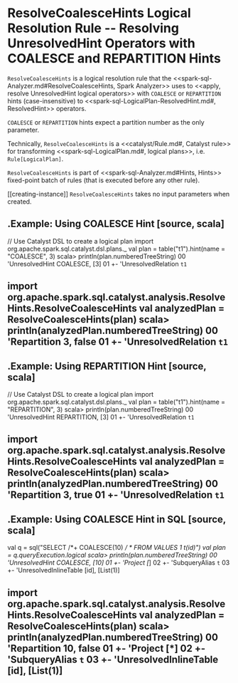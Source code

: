 # ResolveCoalesceHints Logical Resolution Rule -- Resolving UnresolvedHint Operators with COALESCE and REPARTITION Hints

`ResolveCoalesceHints` is a logical resolution rule that the <<spark-sql-Analyzer.md#ResolveCoalesceHints, Spark Analyzer>> uses to <<apply, resolve UnresolvedHint logical operators>> with `COALESCE` or `REPARTITION` hints (case-insensitive) to <<spark-sql-LogicalPlan-ResolvedHint.md#, ResolvedHint>> operators.

`COALESCE` or `REPARTITION` hints expect a partition number as the only parameter.

Technically, `ResolveCoalesceHints` is a <<catalyst/Rule.md#, Catalyst rule>> for transforming <<spark-sql-LogicalPlan.md#, logical plans>>, i.e. `Rule[LogicalPlan]`.

`ResolveCoalesceHints` is part of <<spark-sql-Analyzer.md#Hints, Hints>> fixed-point batch of rules (that is executed before any other rule).

[[creating-instance]]
`ResolveCoalesceHints` takes no input parameters when created.

.Example: Using COALESCE Hint
[source, scala]
----
// Use Catalyst DSL to create a logical plan
import org.apache.spark.sql.catalyst.dsl.plans._
val plan = table("t1").hint(name = "COALESCE", 3)
scala> println(plan.numberedTreeString)
00 'UnresolvedHint COALESCE, [3]
01 +- 'UnresolvedRelation `t1`

import org.apache.spark.sql.catalyst.analysis.ResolveHints.ResolveCoalesceHints
val analyzedPlan = ResolveCoalesceHints(plan)
scala> println(analyzedPlan.numberedTreeString)
00 'Repartition 3, false
01 +- 'UnresolvedRelation `t1`
----

.Example: Using REPARTITION Hint
[source, scala]
----
// Use Catalyst DSL to create a logical plan
import org.apache.spark.sql.catalyst.dsl.plans._
val plan = table("t1").hint(name = "REPARTITION", 3)
scala> println(plan.numberedTreeString)
00 'UnresolvedHint REPARTITION, [3]
01 +- 'UnresolvedRelation `t1`

import org.apache.spark.sql.catalyst.analysis.ResolveHints.ResolveCoalesceHints
val analyzedPlan = ResolveCoalesceHints(plan)
scala> println(analyzedPlan.numberedTreeString)
00 'Repartition 3, true
01 +- 'UnresolvedRelation `t1`
----

.Example: Using COALESCE Hint in SQL
[source, scala]
----

val q = sql("SELECT /*+ COALESCE(10) */ * FROM VALUES 1 t(id)")
val plan = q.queryExecution.logical
scala> println(plan.numberedTreeString)
00 'UnresolvedHint COALESCE, [10]
01 +- 'Project [*]
02    +- 'SubqueryAlias `t`
03       +- 'UnresolvedInlineTable [id], [List(1)]

import org.apache.spark.sql.catalyst.analysis.ResolveHints.ResolveCoalesceHints
val analyzedPlan = ResolveCoalesceHints(plan)
scala> println(analyzedPlan.numberedTreeString)
00 'Repartition 10, false
01 +- 'Project [*]
02    +- 'SubqueryAlias `t`
03       +- 'UnresolvedInlineTable [id], [List(1)]
----
